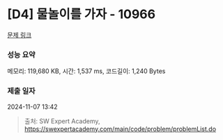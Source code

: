 # [D4] 물놀이를 가자 - 10966 

[문제 링크](https://swexpertacademy.com/main/code/problem/problemDetail.do?contestProbId=AXWXMZta-PsDFAST) 

### 성능 요약

메모리: 119,680 KB, 시간: 1,537 ms, 코드길이: 1,240 Bytes

### 제출 일자

2024-11-07 13:42



> 출처: SW Expert Academy, https://swexpertacademy.com/main/code/problem/problemList.do